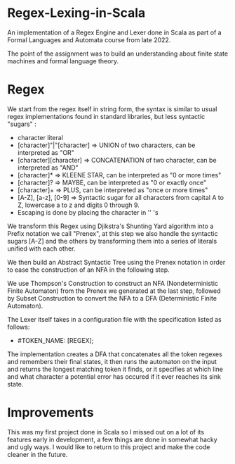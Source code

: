 # Regex-Lexing-in-Scala

An implementation of a Regex Engine and Lexer done in Scala as part of a Formal Languages and Automata course from late 2022.

The point of the assignment was to build an understanding about finite state machines and formal language theory.

# Regex

We start from the regex itself in string form, the syntax is similar to usual regex implementations found in standard libraries, but less syntactic "sugars" :
- character literal
- [character]"|"[character] => UNION of two characters, can be interpreted as "OR"
- [character][character] => CONCATENATION of two character, can be interpreted as "AND"
- [character]* => KLEENE STAR, can be interpreted as "0 or more times"
- [character]? => MAYBE, can be interpreted as "0 or exactly once"
- [character]+ => PLUS, can be interpreted as "once or more times"
- [A-Z], [a-z], [0-9] => Syntactic sugar for all characters from capital A to Z, lowercase a to z and digits 0 through 9.
- Escaping is done by placing the character in '' 's

We transform this Regex using Djikstra's Shunting Yard algorithm into a Prefix notation we call "Prenex", at this step we also
handle the syntactic sugars [A-Z] and the others by transforming them into a series of literals unified with each other.

We then build an Abstract Syntactic Tree using the Prenex notation in order to ease the construction of an NFA in the following step.

We use Thompson's Construction to construct an NFA (Nondeterministic Finite Automaton) from the Prenex we generated at the last step, followed by Subset Construction to convert the NFA to a DFA (Deterministic Finite Automaton).

The Lexer itself takes in a configuration file with the specification listed as follows:
- #TOKEN_NAME: [REGEX];

The implementation creates a DFA that concatenates all the token regexes and remembers their final states, it then runs the automaton on the input and returns the longest matching token it finds, or it specifies at which line and what character a potential error has occured if it ever reaches its sink state.

# Improvements
This was my first project done in Scala so I missed out on a lot of its features early in development, a few things are done in somewhat hacky and ugly ways. I would like to return to this project and make the code cleaner in the future.
